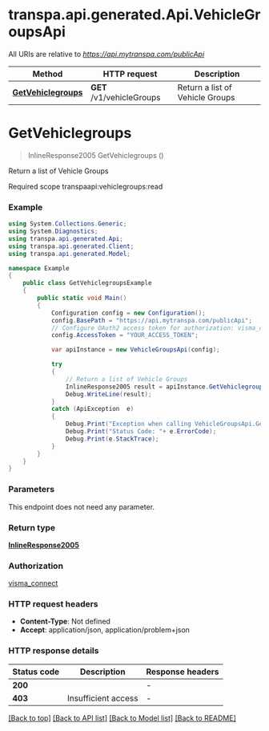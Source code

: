 # transpa.api.generated.Api.VehicleGroupsApi

All URIs are relative to *https://api.mytranspa.com/publicApi*

Method | HTTP request | Description
------------- | ------------- | -------------
[**GetVehiclegroups**](VehicleGroupsApi.md#getvehiclegroups) | **GET** /v1/vehicleGroups | Return a list of Vehicle Groups


<a name="getvehiclegroups"></a>
# **GetVehiclegroups**
> InlineResponse2005 GetVehiclegroups ()

Return a list of Vehicle Groups

Required scope transpaapi:vehiclegroups:read 

### Example
```csharp
using System.Collections.Generic;
using System.Diagnostics;
using transpa.api.generated.Api;
using transpa.api.generated.Client;
using transpa.api.generated.Model;

namespace Example
{
    public class GetVehiclegroupsExample
    {
        public static void Main()
        {
            Configuration config = new Configuration();
            config.BasePath = "https://api.mytranspa.com/publicApi";
            // Configure OAuth2 access token for authorization: visma_connect
            config.AccessToken = "YOUR_ACCESS_TOKEN";

            var apiInstance = new VehicleGroupsApi(config);

            try
            {
                // Return a list of Vehicle Groups
                InlineResponse2005 result = apiInstance.GetVehiclegroups();
                Debug.WriteLine(result);
            }
            catch (ApiException  e)
            {
                Debug.Print("Exception when calling VehicleGroupsApi.GetVehiclegroups: " + e.Message );
                Debug.Print("Status Code: "+ e.ErrorCode);
                Debug.Print(e.StackTrace);
            }
        }
    }
}
```

### Parameters
This endpoint does not need any parameter.

### Return type

[**InlineResponse2005**](InlineResponse2005.md)

### Authorization

[visma_connect](../README.md#visma_connect)

### HTTP request headers

 - **Content-Type**: Not defined
 - **Accept**: application/json, application/problem+json


### HTTP response details
| Status code | Description | Response headers |
|-------------|-------------|------------------|
| **200** |  |  -  |
| **403** | Insufficient access |  -  |

[[Back to top]](#) [[Back to API list]](../README.md#documentation-for-api-endpoints) [[Back to Model list]](../README.md#documentation-for-models) [[Back to README]](../README.md)

